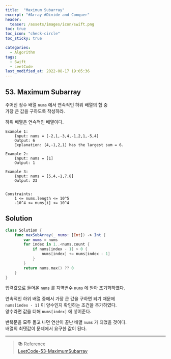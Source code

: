 ```yaml
---
title:  "Maximum Subarray"
excerpt: "#Array #Divide and Conquer"
header:
  teaser: /assets/images/icon/swift.png
toc: true
toc_icon: "check-circle"
toc_sticky: true

categories:
  - Algorithm
tags:
  - Swift
  - LeetCode
last_modified_at: 2022-08-17 19:05:36
---
```


## 53. Maximum Subarray

주어진 정수 배열 `nums` 에서 연속적인 하위 배열의 합 중<br>
가장 큰 값을 구하도록 작성하라.<br>

하위 배열은 연속적인 배열이다. <br>

```
Example 1:
    Input: nums = [-2,1,-3,4,-1,2,1,-5,4]
    Output: 6
    Explanation: [4,-1,2,1] has the largest sum = 6.

Example 2:
    Input: nums = [1]
    Output: 1

Example 3:
    Input: nums = [5,4,-1,7,8]
    Output: 23


Constraints:
    1 <= nums.length <= 10^5
    -10^4 <= nums[i] <= 10^4
```

## Solution

```swift
class Solution {
    func maxSubArray(_ nums: [Int]) -> Int {
        var nums = nums
        for index in 1..<nums.count {
            if nums[index - 1] > 0 {
                nums[index] += nums[index - 1]
            }
        }
        return nums.max() ?? 0
    }
}
```

입력값으로 들어온 `nums` 를 지역변수 `nums` 에 받아 초기화하였다.<br>

연속적인 하위 배열 중에서 가장 큰 값을 구하면 되기 때문에<br>
`nums[index - 1]` 이 양수인지 확인하는 조건을 추가하였다.<br>
양수라면 값을 더해 `nums[index]` 에 넣어준다.

반복문을 모두 돌고 나면 연산이 끝난 배열 `nums` 가 되었을 것이다.<br>
배열의 최댓값이 문제에서 요구한 값이 된다.<br>

---
> 📚 Reference <br>
[LeetCode-53-MaximumSubarray](https://leetcode.com/problems/maximum-subarray/)
